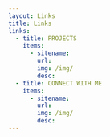 ```yaml
---
layout: Links
title: Links
links:
  - title: PROJECTS
    items:
      - sitename:
        url: 
        img: /img/
        desc: 
  - title: CONNECT WITH ME
    items:
      - sitename:
        url: 
        img: /img/
        desc: 
---
```

